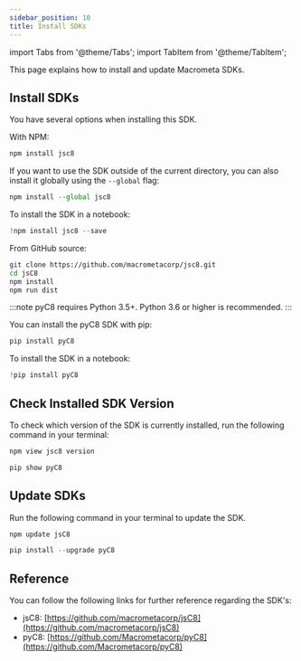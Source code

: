 ```yaml
---
sidebar_position: 10
title: Install SDKs
---
```


import Tabs from '@theme/Tabs';
import TabItem from '@theme/TabItem';

This page explains how to install and update Macrometa SDKs.

## Install SDKs

<Tabs groupId="operating-systems">
<TabItem value="js" label="Javascript">

You have several options when installing this SDK.

With NPM:

```js
npm install jsc8
```

If you want to use the SDK outside of the current directory, you can also install it globally using the `--global` flag:

```js
npm install --global jsc8
```

To install the SDK in a notebook:

```js
!npm install jsc8 --save
```

From GitHub source:

```bash
git clone https://github.com/macrometacorp/jsc8.git
cd jsC8
npm install
npm run dist
```

</TabItem>
<TabItem value="py" label="Python">

:::note
pyC8 requires Python 3.5+. Python 3.6 or higher is recommended.
:::

You can install the pyC8 SDK with pip:

```py
pip install pyC8
```

To install the SDK in a notebook:

```py
!pip install pyC8
```

</TabItem>
</Tabs>

## Check Installed SDK Version

To check which version of the SDK is currently installed, run the following command in your terminal:

<Tabs groupId="operating-systems">
<TabItem value="js" label="Javascript">

```js
npm view jsc8 version
```

</TabItem>
<TabItem value="py" label="Python">

```py
pip show pyC8
```

</TabItem>
</Tabs>

## Update SDKs

Run the following command in your terminal to update the SDK.

<Tabs groupId="operating-systems">
<TabItem value="js" label="Javascript">

```js
npm update jsC8
```

</TabItem>
<TabItem value="py" label="Python">

```py
pip install --upgrade pyC8
```

</TabItem>
</Tabs>

## Reference

You can follow the following links for further reference regarding the SDK's:
- jsC8: [https://github.com/macrometacorp/jsC8](https://github.com/macrometacorp/jsC8)
- pyC8: [https://github.com/Macrometacorp/pyC8](https://github.com/Macrometacorp/pyC8)
